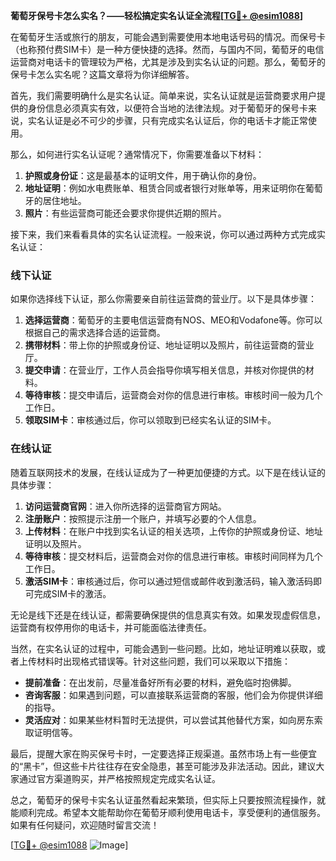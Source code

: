 **葡萄牙保号卡怎么实名？——轻松搞定实名认证全流程[[TG💪+ @esim1088](https://t.me/s/esim1088)]**

在葡萄牙生活或旅行的朋友，可能会遇到需要使用本地电话号码的情况。而保号卡（也称预付费SIM卡）是一种方便快捷的选择。然而，与国内不同，葡萄牙的电信运营商对电话卡的管理较为严格，尤其是涉及到实名认证的问题。那么，葡萄牙的保号卡怎么实名呢？这篇文章将为你详细解答。

首先，我们需要明确什么是实名认证。简单来说，实名认证就是运营商要求用户提供的身份信息必须真实有效，以便符合当地的法律法规。对于葡萄牙的保号卡来说，实名认证是必不可少的步骤，只有完成实名认证后，你的电话卡才能正常使用。

那么，如何进行实名认证呢？通常情况下，你需要准备以下材料：

1. **护照或身份证**：这是最基本的证明文件，用于确认你的身份。
2. **地址证明**：例如水电费账单、租赁合同或者银行对账单等，用来证明你在葡萄牙的居住地址。
3. **照片**：有些运营商可能还会要求你提供近期的照片。

接下来，我们来看看具体的实名认证流程。一般来说，你可以通过两种方式完成实名认证：

### 线下认证

如果你选择线下认证，那么你需要亲自前往运营商的营业厅。以下是具体步骤：

1. **选择运营商**：葡萄牙的主要电信运营商有NOS、MEO和Vodafone等。你可以根据自己的需求选择合适的运营商。
2. **携带材料**：带上你的护照或身份证、地址证明以及照片，前往运营商的营业厅。
3. **提交申请**：在营业厅，工作人员会指导你填写相关信息，并核对你提供的材料。
4. **等待审核**：提交申请后，运营商会对你的信息进行审核。审核时间一般为几个工作日。
5. **领取SIM卡**：审核通过后，你可以领取到已经实名认证的SIM卡。

### 在线认证

随着互联网技术的发展，在线认证成为了一种更加便捷的方式。以下是在线认证的具体步骤：

1. **访问运营商官网**：进入你所选择的运营商官方网站。
2. **注册账户**：按照提示注册一个账户，并填写必要的个人信息。
3. **上传材料**：在账户中找到实名认证的相关选项，上传你的护照或身份证、地址证明以及照片。
4. **等待审核**：提交材料后，运营商会对你的信息进行审核。审核时间同样为几个工作日。
5. **激活SIM卡**：审核通过后，你可以通过短信或邮件收到激活码，输入激活码即可完成SIM卡的激活。

无论是线下还是在线认证，都需要确保提供的信息真实有效。如果发现虚假信息，运营商有权停用你的电话卡，并可能面临法律责任。

当然，在实名认证的过程中，可能会遇到一些问题。比如，地址证明难以获取，或者上传材料时出现格式错误等。针对这些问题，我们可以采取以下措施：

- **提前准备**：在出发前，尽量准备好所有必要的材料，避免临时抱佛脚。
- **咨询客服**：如果遇到问题，可以直接联系运营商的客服，他们会为你提供详细的指导。
- **灵活应对**：如果某些材料暂时无法提供，可以尝试其他替代方案，如向房东索取证明信等。

最后，提醒大家在购买保号卡时，一定要选择正规渠道。虽然市场上有一些便宜的“黑卡”，但这些卡片往往存在安全隐患，甚至可能涉及非法活动。因此，建议大家通过官方渠道购买，并严格按照规定完成实名认证。

总之，葡萄牙的保号卡实名认证虽然看起来繁琐，但实际上只要按照流程操作，就能顺利完成。希望本文能帮助你在葡萄牙顺利使用电话卡，享受便利的通信服务。如果有任何疑问，欢迎随时留言交流！

[[TG💪+ @esim1088](https://t.me/s/esim1088) ![Image](https://i.postimg.cc/4NQfJmqS/Snipaste-2025-05-13-00-14-12.png)]